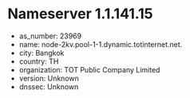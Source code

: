 # Nameserver 1.1.141.15

* as_number: 23969
* name: node-2kv.pool-1-1.dynamic.totinternet.net.
* city: Bangkok
* country: TH
* organization: TOT Public Company Limited
* version: Unknown
* dnssec: Unknown
